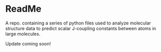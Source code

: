 # ReadMe
A repo. containing a series of python files used to analyze molecular structure data to predict scalar J-coupling constants between atoms in large molecules.


Update coming soon!
<!---
It contains the following files:

#### ReadAndCleanData.py

Reads molecular structure and label data for use in other files.

#### BuildFeatureDataFrame.py

Constructs pandas dataframe with relevant data in a form more useful for our predictive goals.

#### EDA.py

Exploration of the data, found some interesting relations and potentially useful features.

#### FeatureFunctions.py

Implements functions on dataframe which add features discovered in EDA which seem likely to be useful.

#### DecisionTreeGT

Builds a random forest model using the underlying features from the data as well as the features discovered in EDA.
-->
